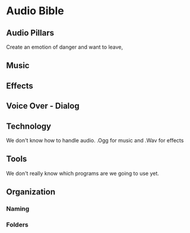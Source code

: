 # Audio Bible

## Audio Pillars
Create an emotion of danger and want to leave, 

## Music


## Effects


## Voice Over - Dialog


## Technology
We don't know how to handle audio.
.Ogg for music and .Wav for effects 

## Tools
We don't really know which programs are we going to use yet.

## Organization

### Naming

### Folders

